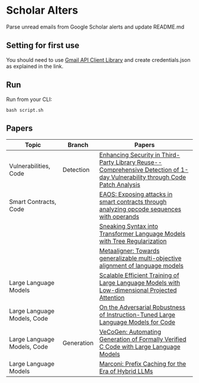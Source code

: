 # Scholar Alters
Parse unread emails from Google Scholar alerts and update README.md

## Setting for first use
You should need to use [Gmail API Client Library](https://developers.google.com/gmail/api/quickstart/python) and create
credentials.json as explained in the link.

## Run
Run from your CLI:
```
bash script.sh
```
## Papers

| Topic | Branch | Papers |
| --- | --- | --- |
| Vulnerabilities, Code | Detection | [Enhancing Security in Third-Party Library Reuse--Comprehensive Detection of 1-day Vulnerability through Code Patch Analysis](https://scholar.google.com/scholar_url?url=https://arxiv.org/pdf/2411.19648&hl=vi&sa=X&d=16777664686099468318&ei=64BRZ9a7K6Ox6rQPwdys2AM&scisig=AFWwaeaLU453tSQ105Kdshh4-2a5&oi=scholaralrt&hist=apJ4fD8AAAAJ:13534924455939102554:AFWwaeZN-y-gtbFtywJ0Xio3nYxl&html=&pos=0&folt=cit) |
| Smart Contracts, Code |  | [EAOS: Exposing attacks in smart contracts through analyzing opcode sequences with operands](https://scholar.google.com/scholar_url?url=https://www.sciencedirect.com/science/article/pii/S1389128624007916&hl=vi&sa=X&d=13123050235184174189&ei=64BRZ9a7K6Ox6rQPwdys2AM&scisig=AFWwaeYwb5mJxGqng8L_9YkZw-Oq&oi=scholaralrt&hist=apJ4fD8AAAAJ:13534924455939102554:AFWwaeZN-y-gtbFtywJ0Xio3nYxl&html=&pos=1&folt=cit) |
|  |  | [Sneaking Syntax into Transformer Language Models with Tree Regularization](https://scholar.google.com/scholar_url?url=https://arxiv.org/pdf/2411.18885&hl=en&sa=X&d=876159909466854783&ei=64BRZ7rEJJWA6rQP8Kz0OQ&scisig=AFWwaeatOZlc_ZumFp6w21NLU_AY&oi=scholaralrt&hist=apJ4fD8AAAAJ:3096313017463695374:AFWwaeb8R4GEV1B4xk_Cz2b6H7gj&html=&pos=0&folt=rel) |
|  |  | [Metaaligner: Towards generalizable multi-objective alignment of language models](https://scholar.google.com/scholar_url?url=https://openreview.net/pdf%3Fid%3DdIVb5C0QFf&hl=en&sa=X&d=13438162666525277483&ei=64BRZ7rEJJWA6rQP8Kz0OQ&scisig=AFWwaeZUV7KhqsVT3QwRCZRb--XN&oi=scholaralrt&hist=apJ4fD8AAAAJ:3096313017463695374:AFWwaeb8R4GEV1B4xk_Cz2b6H7gj&html=&pos=1&folt=rel) |
| Large Language Models |  | [Scalable Efficient Training of Large Language Models with Low-dimensional Projected Attention](https://scholar.google.com/scholar_url?url=https://arxiv.org/pdf/2411.02063&hl=en&sa=X&d=11598431771733194121&ei=64BRZ7rEJJWA6rQP8Kz0OQ&scisig=AFWwaeYDwJN2F3ZIMRF_Ewl77sfi&oi=scholaralrt&hist=apJ4fD8AAAAJ:3096313017463695374:AFWwaeb8R4GEV1B4xk_Cz2b6H7gj&html=&pos=2&folt=rel) |
| Large Language Models, Code |  | [On the Adversarial Robustness of Instruction-Tuned Large Language Models for Code](https://scholar.google.com/scholar_url?url=https://arxiv.org/pdf/2411.19508&hl=en&sa=X&d=11437267188537543815&ei=64BRZ7rEJJWA6rQP8Kz0OQ&scisig=AFWwaeZEQUlB1X3h6khTP49R2C0J&oi=scholaralrt&hist=apJ4fD8AAAAJ:3096313017463695374:AFWwaeb8R4GEV1B4xk_Cz2b6H7gj&html=&pos=3&folt=rel) |
| Large Language Models, Code | Generation | [VeCoGen: Automating Generation of Formally Verified C Code with Large Language Models](https://scholar.google.com/scholar_url?url=https://arxiv.org/pdf/2411.19275&hl=en&sa=X&d=8618617223234416721&ei=64BRZ9DEKO6N6rQP7qvQsA4&scisig=AFWwaeb1yIpDGU3gzsPnpKX5f-RR&oi=scholaralrt&hist=apJ4fD8AAAAJ:10695555881282652625:AFWwaeakbu5Ta3HmdjfVean1AXL4&html=&pos=0&folt=cit) |
| Large Language Models |  | [Marconi: Prefix Caching for the Era of Hybrid LLMs](https://scholar.google.com/scholar_url?url=https://arxiv.org/pdf/2411.19379&hl=en&sa=X&d=18318239950053593333&ei=64BRZ5bzLNyj6rQP9eTrsQo&scisig=AFWwaea-yDc67Oc-ybwy5K4FI06_&oi=scholaralrt&hist=apJ4fD8AAAAJ:16237994392044955269:AFWwaebaLgrVcMkfKx1Gjt1mqPQn&html=&pos=0&folt=cit) |
